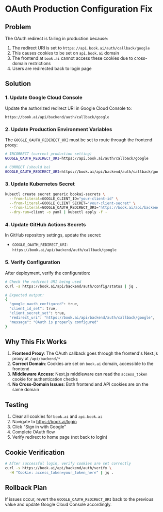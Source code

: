 # OAuth Production Configuration Fix

## Problem
The OAuth redirect is failing in production because:
1. The redirect URI is set to `https://api.book.ai/auth/callback/google`
2. This causes cookies to be set on `api.book.ai` domain
3. The frontend at `book.ai` cannot access these cookies due to cross-domain restrictions
4. Users are redirected back to login page

## Solution

### 1. Update Google Cloud Console
Update the authorized redirect URI in Google Cloud Console to:
```
https://book.ai/api/backend/auth/callback/google
```

### 2. Update Production Environment Variables

The `GOOGLE_OAUTH_REDIRECT_URI` must be set to route through the frontend proxy:

```bash
# INCORRECT (current production setting)
GOOGLE_OAUTH_REDIRECT_URI=https://api.book.ai/auth/callback/google

# CORRECT (should be)
GOOGLE_OAUTH_REDIRECT_URI=https://book.ai/api/backend/auth/callback/google
```

### 3. Update Kubernetes Secret

```bash
kubectl create secret generic bookai-secrets \
  --from-literal=GOOGLE_CLIENT_ID="your-client-id" \
  --from-literal=GOOGLE_CLIENT_SECRET="your-client-secret" \
  --from-literal=GOOGLE_OAUTH_REDIRECT_URI="https://book.ai/api/backend/auth/callback/google" \
  --dry-run=client -o yaml | kubectl apply -f -
```

### 4. Update GitHub Actions Secrets

In GitHub repository settings, update the secret:
- `GOOGLE_OAUTH_REDIRECT_URI`: `https://book.ai/api/backend/auth/callback/google`

### 5. Verify Configuration

After deployment, verify the configuration:

```bash
# Check the redirect URI being used
curl -s https://book.ai/api/backend/auth/config/status | jq .

# Expected output:
{
  "google_oauth_configured": true,
  "client_id_set": true,
  "client_secret_set": true,
  "redirect_uri": "https://book.ai/api/backend/auth/callback/google",
  "message": "OAuth is properly configured"
}
```

## Why This Fix Works

1. **Frontend Proxy**: The OAuth callback goes through the frontend's Next.js proxy at `/api/backend/*`
2. **Correct Domain**: Cookies are set on `book.ai` domain, accessible to the frontend
3. **Middleware Access**: Next.js middleware can read the `access_token` cookie for authentication checks
4. **No Cross-Domain Issues**: Both frontend and API cookies are on the same domain

## Testing

1. Clear all cookies for `book.ai` and `api.book.ai`
2. Navigate to https://book.ai/login
3. Click "Sign in with Google"
4. Complete OAuth flow
5. Verify redirect to home page (not back to login)

## Cookie Verification

```bash
# After successful login, verify cookies are set correctly
curl -s https://book.ai/api/backend/auth/verify \
  -H "Cookie: access_token=your_token_here" | jq .
```

## Rollback Plan

If issues occur, revert the `GOOGLE_OAUTH_REDIRECT_URI` back to the previous value and update Google Cloud Console accordingly.